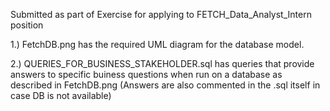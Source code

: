  Submitted as part of Exercise for applying to FETCH_Data_Analyst_Intern position

1.) FetchDB.png has the required UML diagram for the database model.

2.) QUERIES_FOR_BUSINESS_STAKEHOLDER.sql has queries that provide answers to specific buiness questions when run on a database as described in FetchDB.png (Answers are also commented in the .sql itself in case DB is not available)

